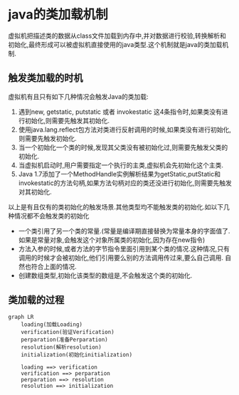 # java的类加载机制

虚拟机把描述类的数据从class文件加载到内存中,并对数据进行校验,转换解析和初始化,最终形成可以被虚拟机直接使用的java类型.这个机制就是java的类加载机制.

## 触发类加载的时机
虚拟机有且只有如下几种情况会触发Java的类加载:
1. 遇到new, getstatic, putstatic 或者 invokestatic 这4条指令时,如果类没有进行初始化,则需要先触发其初始化.
2. 使用java.lang.reflect包方法对类进行反射调用的时候,如果类没有进行初始化,则需要先触发初始化.
3. 当一个初始化一个类的时候,发现其父类没有被初始化过,则需要先触发父类的初始化.
4. 当虚拟机启动时,用户需要指定一个执行的主类,虚拟机会先初始化这个主类.
5. Java 1.7添加了一个MethodHandle实例解析结果为getStatic,putStatic和invokestatic的方法句柄,如果方法句柄对应的类还没进行初始化,则需要先触发对其初始化.

以上是有且仅有的类初始化的触发场景.其他类型均不能触发类的初始化.如以下几种情况都不会触发类的初始化
- 一个类引用了另一个类的常量.(常量是编译期直接替换为常量本身的字面值了. 如果是常量对象,会触发这个对象所属类的初始化,因为存在new指令)
- 方法入参的时候,或者方法的字节指令里面引用到某个类的情况.这种情况,只有调用的时候才会被初始化,他们引用要么别的方法调用传过来,要么自己调用. 自然也符合上面的情况.
- 创建数组类型,初始化该类型的数组是,不会触发这个类的初始化.

## 类加载的过程


```mermaid
graph LR
    loading(加载Loading)
    verification(验证Verification)
    perparation(准备Perparation)
    resolution(解析resolution)
    initialization(初始化initialization)

    loading ==> verification
    verification ==> perparation
    perparation ==> resolution
    resolution ==> initialization
```